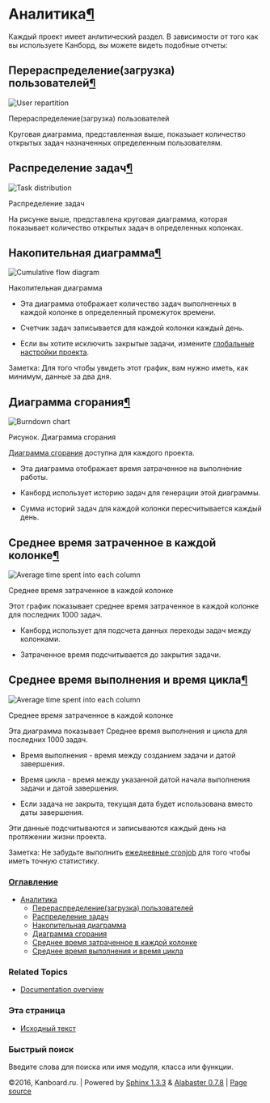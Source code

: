 Аналитика[¶](#analytics "Ссылка на этот заголовок")
===================================================

Каждый проект имеет анлитический раздел. В зависимости от того как вы
используете Канборд, вы можете видеть подобные отчеты:

Перераспределение(загрузка) пользователей[¶](#user-repartition "Ссылка на этот заголовок")
------------------------------------------------------------------------------------------

![User
repartition](https://kanboard.net/screenshots/documentation/user-repartition.png)

Перераспределение(загрузка) пользователей

Круговая диаграмма, представленная выше, показыает количество открытых
задач назначенных определенным пользователям.

Распределение задач[¶](#task-distribution "Ссылка на этот заголовок")
---------------------------------------------------------------------

![Task
distribution](https://kanboard.net/screenshots/documentation/task-distribution.png)

Распределение задач

На рисунке выше, представлена круговая диаграмма, которая показывает
количество открытых задач в определенных колонках.

Накопительная диаграмма[¶](#cumulative-flow-diagram "Ссылка на этот заголовок")
-------------------------------------------------------------------------------

![Cumulative flow
diagram](https://kanboard.net/screenshots/documentation/cfd.png)

Накопительная диаграмма

-   Эта диаграмма отображает количество задач выполненных в каждой
    колонке в определенный промежуток времени.

-   Счетчик задач записывается для каждой колонки каждый день.

-   Если вы хотите исключить закрытые задачи, измените [глобальные
    настройки проекта](project-configuration.html).

Заметка: Для того чтобы увидеть этот график, вам нужно иметь, как
минимум, данные за два дня.

Диаграмма сгорания[¶](#burn-down-chart "Ссылка на этот заголовок")
------------------------------------------------------------------

![Burndown
chart](https://kanboard.net/screenshots/documentation/burndown-chart.png)

Рисунок. Диаграмма сгорания

[Диаграмма
сгорания](https://ru.wikipedia.org/wiki/%D0%94%D0%B8%D0%B0%D0%B3%D1%80%D0%B0%D0%BC%D0%BC%D0%B0_%D1%81%D0%B3%D0%BE%D1%80%D0%B0%D0%BD%D0%B8%D1%8F_%D0%B7%D0%B0%D0%B4%D0%B0%D1%87)
доступна для каждого проекта.

-   Эта диаграмма отображает время затраченное на выполнение работы.

-   Канборд использует историю задач для генерации этой диаграммы.

-   Сумма историй задач для каждой колонки пересчитывается каждый день.

Среднее время затраченное в каждой колонке[¶](#average-time-spent-into-each-column "Ссылка на этот заголовок")
--------------------------------------------------------------------------------------------------------------

![Average time spent into each
column](https://kanboard.net/screenshots/documentation/average-time-spent-into-each-column.png)

Среднее время затраченное в каждой колонке

Этот график показывает среднее время затраченное в каждой колонке для
последних 1000 задач.

-   Канборд использует для подсчета данных переходы задач между
    колонками.

-   Затраченное время подсчитывается до закрытия задачи.

Среднее время выполнения и время цикла[¶](#average-lead-and-cycle-time "Ссылка на этот заголовок")
--------------------------------------------------------------------------------------------------

![Average time spent into each
column](https://kanboard.net/screenshots/documentation/average-lead-cycle-time.png)

Среднее время затраченное в каждой колонке

Эта диаграмма показывает Среднее время выполнения и цикла для последних
1000 задач.

-   Время выполнения - время между созданием задачи и датой завершения.

-   Время цикла - время между указанной датой начала выполнения задачи и
    датой завершения.

-   Если задача не закрыта, текущая дата будет использована вместо даты
    завершения.

Эти данные подсчитываются и записываются каждый день на протяжении жизни
проекта.

Заметка: Не забудьте выполнить [ежедневные cronjob](cronjob.html) для
того чтобы иметь точную статистику.

### [Оглавление](index.html)

-   [Аналитика](#)
    -   [Перераспределение(загрузка) пользователей](#user-repartition)
    -   [Распределение задач](#task-distribution)
    -   [Накопительная диаграмма](#cumulative-flow-diagram)
    -   [Диаграмма сгорания](#burn-down-chart)
    -   [Среднее время затраченное в каждой
        колонке](#average-time-spent-into-each-column)
    -   [Среднее время выполнения и время
        цикла](#average-lead-and-cycle-time)

### Related Topics

-   [Documentation overview](index.html)

### Эта страница

-   [Исходный текст](_sources/analytics.txt)

### Быстрый поиск

Введите слова для поиска или имя модуля, класса или функции.

©2016, Kanboard.ru. | Powered by [Sphinx 1.3.3](http://sphinx-doc.org/)
& [Alabaster 0.7.8](https://github.com/bitprophet/alabaster) | [Page
source](_sources/analytics.txt)
